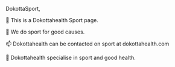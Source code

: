 DokottaSport,

🔭 This is a Dokottahealth Sport page.

🌱 We do sport for good causes.

📫 Dokottahealth can be contacted on sport at dokottahealth.com

🌱 Dokottahealth specialise in sport and good health.
